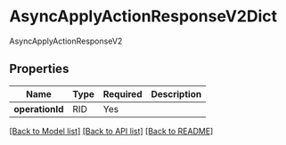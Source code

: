 # AsyncApplyActionResponseV2Dict

AsyncApplyActionResponseV2

## Properties
| Name | Type | Required | Description |
| ------------ | ------------- | ------------- | ------------- |
**operationId** | RID | Yes |  |


[[Back to Model list]](../../../README.md#models-v2-link) [[Back to API list]](../../../README.md#apis-v2-link) [[Back to README]](../../../README.md)
